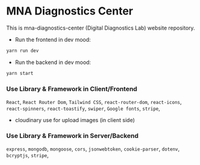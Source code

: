 # MNA Diagnostics Center

This is mna-diagnostics-center (Digital Diagnostics Lab) website repository.

- Run the frontend in dev mood:

```bash
yarn run dev
```

- Run the backend in dev mood:

```bash
yarn start
```

### Use Library & Framework in Client/Frontend

`React`, `React Router Dom`, `Tailwind CSS`, `react-router-dom`, `react-icons`, `react-spinners`, `react-toastify`, `swiper`, `Google fonts`, `stripe`,

- cloudinary use for upload images (in client side)

### Use Library & Framework in Server/Backend

`express`, `mongodb`, `mongoose`, `cors`, `jsonwebtoken`, `cookie-parser`, `dotenv`, `bcryptjs`, `stripe`,
